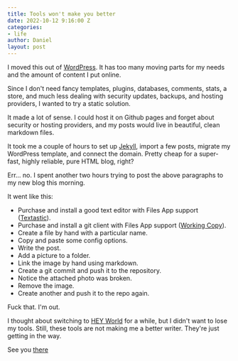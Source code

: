```yaml
---
title: Tools won't make you better
date: 2022-10-12 9:16:00 Z
categories:
- life
author: Daniel
layout: post
---
```


I moved this out of [WordPress](https://wordpress.org).  It has too many moving parts for my needs and the amount of content I put online. 

Since I don't need fancy templates, plugins, databases, comments, stats, a store, and much less dealing with security updates, backups, and hosting providers, I wanted to try a static solution.<!-- more -->

It made a lot of sense. I could host it on Github pages and forget about security or hosting providers, and my posts would live in beautiful, clean markdown files.

It took me a couple of hours to set up [Jekyll](https://jekyllrb.com), import a few posts, migrate my WordPress template, and connect the domain. Pretty cheap for a super-fast, highly reliable, pure HTML blog, right?

Err... no. I spent another two hours trying to post the above paragraphs to my new blog this morning. 

It went like this:

- Purchase and install a good text editor with Files App support ([Textastic](https://www.textasticapp.com)).
- Purchase and install a git client with Files App support ([Working Copy](https://workingcopy.app)).
- Create a file by hand with a particular name.
- Copy and paste some config options.
- Write the post.
- Add a picture to a folder.
- Link the image by hand using markdown.
- Create a git commit and push it to the repository.
- Notice the attached photo was broken.
- Remove the image.
- Create another and push it to the repo again.

Fuck that. I'm out.

I thought about switching to [HEY World](https://world.hey.com) for a while, but I didn't want to lose my tools. Still, these tools are not making me a better writer. They're just getting in the way.  

See you [there](https://world.hey.com/danielbernal)
